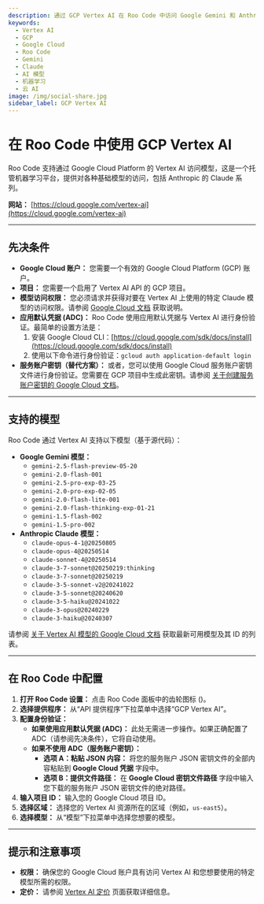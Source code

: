```yaml
---
description: 通过 GCP Vertex AI 在 Roo Code 中访问 Google Gemini 和 Anthropic Claude 模型。配置身份验证并开始使用企业 AI。
keywords:
  - Vertex AI
  - GCP
  - Google Cloud
  - Roo Code
  - Gemini
  - Claude
  - AI 模型
  - 机器学习
  - 云 AI
image: /img/social-share.jpg
sidebar_label: GCP Vertex AI
---
```


# 在 Roo Code 中使用 GCP Vertex AI

Roo Code 支持通过 Google Cloud Platform 的 Vertex AI 访问模型，这是一个托管机器学习平台，提供对各种基础模型的访问，包括 Anthropic 的 Claude 系列。

**网站：** [https://cloud.google.com/vertex-ai](https://cloud.google.com/vertex-ai)

---

## 先决条件

*   **Google Cloud 账户：** 您需要一个有效的 Google Cloud Platform (GCP) 账户。
*   **项目：** 您需要一个启用了 Vertex AI API 的 GCP 项目。
*   **模型访问权限：** 您必须请求并获得对要在 Vertex AI 上使用的特定 Claude 模型的访问权限。请参阅 [Google Cloud 文档](https://cloud.google.com/vertex-ai/generative-ai/docs/partner-models/use-claude#before_you_begin) 获取说明。
*   **应用默认凭据 (ADC)：** Roo Code 使用应用默认凭据与 Vertex AI 进行身份验证。最简单的设置方法是：
    1.  安装 Google Cloud CLI：[https://cloud.google.com/sdk/docs/install](https://cloud.google.com/sdk/docs/install)
    2.  使用以下命令进行身份验证：`gcloud auth application-default login`
*   **服务账户密钥（替代方案）：** 或者，您可以使用 Google Cloud 服务账户密钥文件进行身份验证。您需要在 GCP 项目中生成此密钥。请参阅 [关于创建服务账户密钥的 Google Cloud 文档](https://cloud.google.com/iam/docs/creating-managing-service-account-keys)。

---

## 支持的模型

Roo Code 通过 Vertex AI 支持以下模型（基于源代码）：

*   **Google Gemini 模型：**
    *   `gemini-2.5-flash-preview-05-20`
    *   `gemini-2.0-flash-001`
    *   `gemini-2.5-pro-exp-03-25`
    *   `gemini-2.0-pro-exp-02-05`
    *   `gemini-2.0-flash-lite-001`
    *   `gemini-2.0-flash-thinking-exp-01-21`
    *   `gemini-1.5-flash-002`
    *   `gemini-1.5-pro-002`
*   **Anthropic Claude 模型：**
    *   `claude-opus-4-1@20250805`
    *   `claude-opus-4@20250514`
    *   `claude-sonnet-4@20250514`
    *   `claude-3-7-sonnet@20250219:thinking`
    *   `claude-3-7-sonnet@20250219`
    *   `claude-3-5-sonnet-v2@20241022`
    *   `claude-3-5-sonnet@20240620`
    *   `claude-3-5-haiku@20241022`
    *   `claude-3-opus@20240229`
    *   `claude-3-haiku@20240307`

请参阅 [关于 Vertex AI 模型的 Google Cloud 文档](https://cloud.google.com/vertex-ai/generative-ai/docs/learn/models) 获取最新可用模型及其 ID 的列表。

---

## 在 Roo Code 中配置

1.  **打开 Roo Code 设置：** 点击 Roo Code 面板中的齿轮图标 (<Codicon name="gear" />)。
2.  **选择提供程序：** 从“API 提供程序”下拉菜单中选择“GCP Vertex AI”。
3.  **配置身份验证：**
    *   **如果使用应用默认凭据 (ADC)：** 此处无需进一步操作。如果正确配置了 ADC（请参阅先决条件），它将自动使用。
    *   **如果不使用 ADC（服务账户密钥）：**
        *   **选项 A：粘贴 JSON 内容：** 将您的服务账户 JSON 密钥文件的全部内容粘贴到 **Google Cloud 凭据** 字段中。
        *   **选项 B：提供文件路径：** 在 **Google Cloud 密钥文件路径** 字段中输入您下载的服务账户 JSON 密钥文件的绝对路径。
4.  **输入项目 ID：** 输入您的 Google Cloud 项目 ID。
5.  **选择区域：** 选择您的 Vertex AI 资源所在的区域（例如，`us-east5`）。
6.  **选择模型：** 从“模型”下拉菜单中选择您想要的模型。
---

## 提示和注意事项

*   **权限：** 确保您的 Google Cloud 账户具有访问 Vertex AI 和您想要使用的特定模型所需的权限。
*   **定价：** 请参阅 [Vertex AI 定价](https://cloud.google.com/vertex-ai/pricing) 页面获取详细信息。
